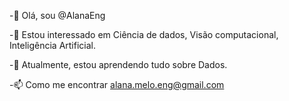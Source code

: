 -👋 Olá, sou @AlanaEng

-👀 Estou interessado em Ciência de dados, Visão computacional, Inteligência Artificial.

-🌱 Atualmente, estou aprendendo tudo sobre Dados.

-📫 Como me encontrar alana.melo.eng@gmail.com

<!---
AlanaEng/AlanaEng is a ✨ special ✨ repository because its `README.md` (this file) appears on your GitHub profile.
You can click the Preview link to take a look at your changes.
--->
